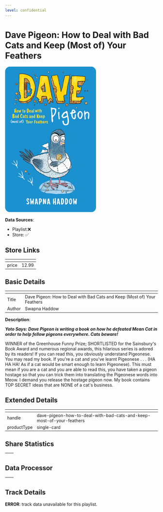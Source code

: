 ```yaml
---
level: confidential
---
```

# Dave Pigeon: How to Deal with Bad Cats and Keep (Most of) Your Feathers

![card_[dPU1a].png](../../img/cards/card_[dPU1a].png)

**Data Sources**: 

- Playlist:❌
- Store: ✅


## Store Links

| <!-- --> | <!-- --> |
| - | - |
| price | 12.99 |


## Basic Details

| <!-- --> | <!-- --> |
| - | - |
| Title | Dave Pigeon: How to Deal with Bad Cats and Keep (Most of) Your Feathers |
| Author | Swapna Haddow |

**Description**:

_**Yoto Says: Dave Pigeon is writing a book on how he defeated Mean Cat in order to help fellow pigeons everywhere. Cats beware!**_

WINNER of the Greenhouse Funny Prize; SHORTLISTED for the Sainsbury's Book Award and numerous regional awards, this hilarious series is adored by its readers! If you can read this, you obviously understand Pigeonese. You may read my book. If you're a cat and you've learnt Pigeonese . . . (HA HA HA! As if a cat would be smart enough to learn Pigeonese). This must mean if you are a cat and you are able to read this, you have taken a pigeon hostage so that you can trick them into translating the Pigeonese words into Meow. I demand you release the hostage pigeon now. My book contains TOP SECRET ideas that are NONE of a cat's business.


## Extended Details

| <!-- --> | <!-- --> |
| - | - |
| handle | dave-pigeon-how-to-deal-with-bad-cats-and-keep-most-of-your-feathers |
| productType | single-card |


## Share Statistics

| <!-- --> | <!-- --> |
| - | - |


## Data Processor

| <!-- --> | <!-- --> |
| - | - |


## Track Details

**ERROR**: track data unavailable for this playlist.
